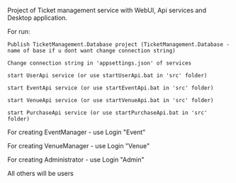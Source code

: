 Project of Ticket management service with WebUI, Api services and Desktop application.

For run:

    Publish TicketManagement.Database project (TicketManagement.Database - name of base if u dont want change connection string)

    Change connection string in 'appsettings.json' of services

    start UserApi service (or use startUserApi.bat in 'src' folder)

    start EventApi service (or use startEventApi.bat in 'src' folder)

    start VenueApi service (or use startVenueApi.bat in 'src' folder)

    start PurchaseApi service (or use startPurchaseApi.bat in 'src' folder)

For creating EventManager - use Login "Event"

For creating VenueManager - use Login "Venue"

For creating Administrator - use Login "Admin"

All others will be users

